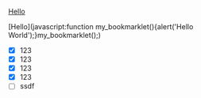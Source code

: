 <a href="javascript:function my_bookmarklet()
                {alert('Hello World');}
                my_bookmarklet();">Hello</a>
                
                
[Hello](javascript:function my_bookmarklet(\){alert('Hello World'\);}my_bookmarklet(\);)

- [x] 123
- [x] 123
- [x] 123
- [x] 123
- [ ] ssdf
